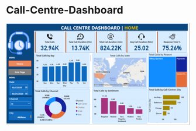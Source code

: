 # Call-Centre-Dashboard
![dashboard](https://github.com/emmanuel-cheruiyot737/Call-Centre-Dashboard/blob/main/Screenshot%202025-08-31%20131541.png)
